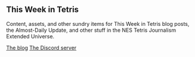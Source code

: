 ## This Week in Tetris

Content, assets, and other sundry items for This Week in Tetris blog posts, the Almost-Daily Update, and other stuff in the NES Tetris Journalism Extended Universe.

[The blog](https://www.thisweekintetris.com)
[The Discord server](https://discord.gg/WbqbT6wk4b)
